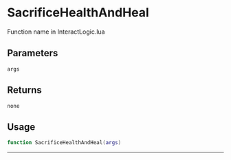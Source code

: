 # SacrificeHealthAndHeal
Function name in InteractLogic.lua
## Parameters
`args`
## Returns
`none`
## Usage
```lua
function SacrificeHealthAndHeal(args)
```
---
